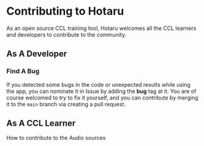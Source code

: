 # Contributing to Hotaru

As an open source CCL training tool, Hotaru welcomes all the CCL learners and developers to contribute to the community.

## As A Developer

### Find A Bug

If you detected some bugs in the code or unexpected results while using the app, you can nominate it in Issue by adding the **bug** tag at it. You are of course welcomed to try to fix it yourself, and you can contribute by merging it to the `main` branch via creating a pull request.

## As A CCL Learner

How to contribute to the Audio sources
